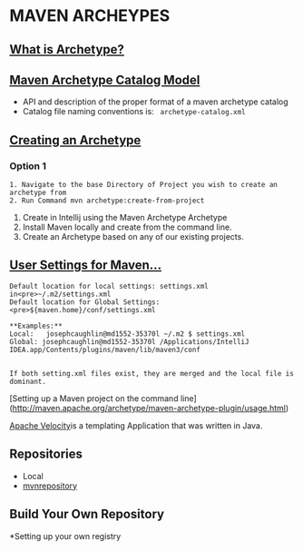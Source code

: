 # MAVEN ARCHEYPES

## [What is Archetype?](http://maven.apache.org/guides/introduction/introduction-to-archetypes.html)

## [Maven Archetype Catalog Model](https://maven.apache.org/archetype/archetype-models/archetype-catalog/index.html)
* API and description of the proper format of a maven archetype catalog
* Catalog file naming conventions is: ``` archetype-catalog.xml```

## [Creating an Archetype](http://maven.apache.org/guides/mini/guide-creating-archetypes.html)<br/>
### Option 1
	1. Navigate to the base Directory of Project you wish to create an archetype from
	2. Run Command mvn archetype:create-from-project
1. Create in Intellij using the Maven Archetype Archetype<br/>
2. Install Maven locally and create from the command line.<br/>
3. Create an Archetype based on any of our existing projects.

## [User Settings for Maven...</pre>](https://maven.apache.org/xsd/settings-1.0.0.xsd)

	Default location for local settings: settings.xml in<pre>~/.m2/settings.xml
	Default location for Global Settings: <pre>${maven.home}/conf/settings.xml
	
	**Examples:**
	Local:   josephcaughlin@md1552-35370l ~/.m2 $ settings.xml
	Global: josephcaughlin@md1552-35370l /Applications/IntelliJ IDEA.app/Contents/plugins/maven/lib/maven3/conf 


	If both setting.xml files exist, they are merged and the local file is dominant.
	
[Setting up a Maven project on the command line] (http://maven.apache.org/archetype/maven-archetype-plugin/usage.html)

[Apache Velocity](http://velocity.apache.org)is a templating Application that was written in Java.


## Repositories

* Local
* [mvnrepository](https://mvnrepository.com)



## Build Your Own Repository
*Setting up your own registry
